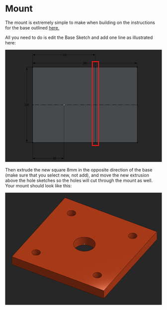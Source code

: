 # Mount

The mount is extremely simple to make when building on the instructions for the base outlined [here.](/caster/parts/base/README.md)

All you need to do is edit the Base Sketch and add one line as illustrated here:

<img src="/caster/parts/mount/images/edit_base_sketch.png" width="600px" height="360px" alt="Base Sketch Edit">

Then extrude the new square 8mm in the opposite direction of the base (make sure that you select new, not add), and move the new extrusion above the hole sketches so the holes will cut through the mount as well. Your mount should look like this:

<img src="/caster/images/mount.png" width="600px" height="360px" alt="Caster Mount">
